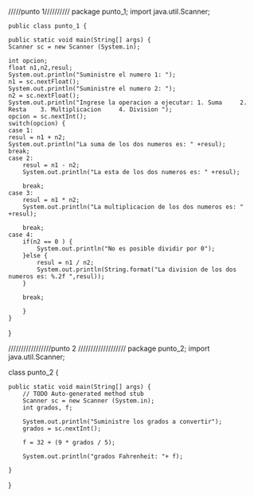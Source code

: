 /////punto 1//////////
package punto_1;
import java.util.Scanner;

	public class punto_1 {
		
	public static void main(String[] args) {
	Scanner sc = new Scanner (System.in);

	int opcion;
	float n1,n2,resul;
	System.out.println("Suministre el numero 1: ");
	n1 = sc.nextFloat();
	System.out.println("Suministre el numero 2: ");
	n2 = sc.nextFloat();
	System.out.println("Ingrese la operacion a ejecutar: 1. Suma     2. Resta    3. Multiplicacion     4. Division ");
	opcion = sc.nextInt();
	switch(opcion) {
	case 1:
	resul = n1 + n2;
	System.out.println("La suma de los dos numeros es: " +resul);
	break;
	case 2:
		resul = n1 - n2;
		System.out.println("La esta de los dos numeros es: " +resul);
		
		break;
	case 3:
		resul = n1 * n2;
		System.out.println("La multiplicacion de los dos numeros es: " +resul);
		
		break;
	case 4:
		if(n2 == 0 ) {
			System.out.println("No es posible dividir por 0");
		}else {
			resul = n1 / n2;
			System.out.println(String.format("La division de los dos numeros es: %.2f ",resul));
		}
		
		break;
		
		}
	}	
}

/////////////////punto 2 /////////////////// 
package punto_2;
import java.util.Scanner;

class punto_2 {

	public static void main(String[] args) {
		// TODO Auto-generated method stub
		Scanner sc = new Scanner (System.in);
		int grados, f;
		
		System.out.println("Suministre los grados a convertir");
		grados = sc.nextInt();
		
		f = 32 + (9 * grados / 5);
				
		System.out.println("grados Fahrenheit: "+ f);
		
	}

}
